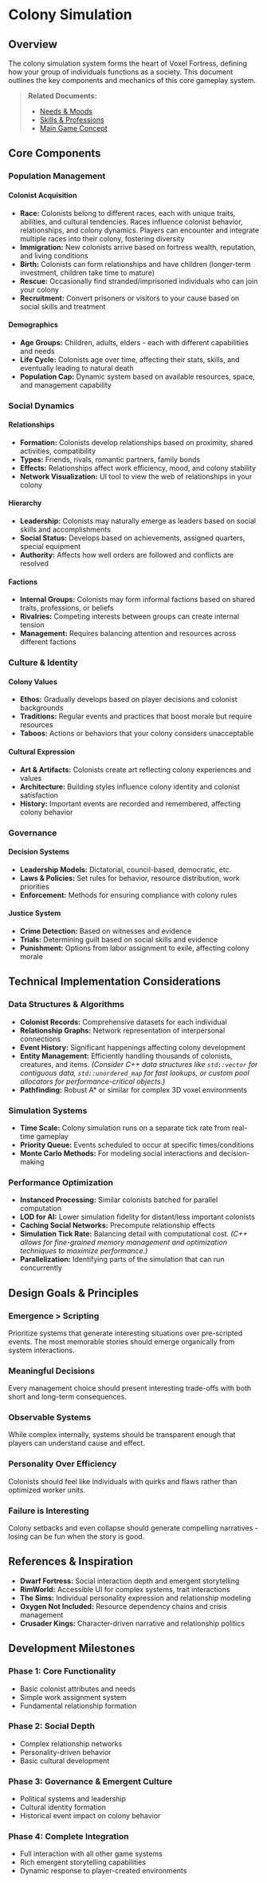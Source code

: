 # Colony Simulation

## Overview
The colony simulation system forms the heart of Voxel Fortress, defining how your group of individuals functions as a society. This document outlines the key components and mechanics of this core gameplay system.

> **Related Documents:**
> - [Needs & Moods](./Needs%20%26%20Moods.md)
> - [Skills & Professions](./Skills%20%26%20Professions.md)
> - [Main Game Concept](./Voxel%20Fortress%20Game%20Concept%20Details.md)

## Core Components

### Population Management

#### Colonist Acquisition
- **Race:** Colonists belong to different races, each with unique traits, abilities, and cultural tendencies. Races influence colonist behavior, relationships, and colony dynamics. Players can encounter and integrate multiple races into their colony, fostering diversity
- **Immigration:** New colonists arrive based on fortress wealth, reputation, and living conditions
- **Birth:** Colonists can form relationships and have children (longer-term investment, children take time to mature)
- **Rescue:** Occasionally find stranded/imprisoned individuals who can join your colony
- **Recruitment:** Convert prisoners or visitors to your cause based on social skills and treatment

#### Demographics
- **Age Groups:** Children, adults, elders - each with different capabilities and needs
- **Life Cycle:** Colonists age over time, affecting their stats, skills, and eventually leading to natural death
- **Population Cap:** Dynamic system based on available resources, space, and management capability

### Social Dynamics

#### Relationships
- **Formation:** Colonists develop relationships based on proximity, shared activities, compatibility
- **Types:** Friends, rivals, romantic partners, family bonds
- **Effects:** Relationships affect work efficiency, mood, and colony stability
- **Network Visualization:** UI tool to view the web of relationships in your colony

#### Hierarchy
- **Leadership:** Colonists may naturally emerge as leaders based on social skills and accomplishments
- **Social Status:** Develops based on achievements, assigned quarters, special equipment
- **Authority:** Affects how well orders are followed and conflicts are resolved

#### Factions
- **Internal Groups:** Colonists may form informal factions based on shared traits, professions, or beliefs
- **Rivalries:** Competing interests between groups can create internal tension
- **Management:** Requires balancing attention and resources across different factions

### Culture & Identity

#### Colony Values
- **Ethos:** Gradually develops based on player decisions and colonist backgrounds
- **Traditions:** Regular events and practices that boost morale but require resources
- **Taboos:** Actions or behaviors that your colony considers unacceptable

#### Cultural Expression
- **Art & Artifacts:** Colonists create art reflecting colony experiences and values
- **Architecture:** Building styles influence colony identity and colonist satisfaction
- **History:** Important events are recorded and remembered, affecting colony behavior

### Governance

#### Decision Systems
- **Leadership Models:** Dictatorial, council-based, democratic, etc.
- **Laws & Policies:** Set rules for behavior, resource distribution, work priorities
- **Enforcement:** Methods for ensuring compliance with colony rules

#### Justice System
- **Crime Detection:** Based on witnesses and evidence
- **Trials:** Determining guilt based on social skills and evidence
- **Punishment:** Options from labor assignment to exile, affecting colony morale

## Technical Implementation Considerations

### Data Structures & Algorithms
- **Colonist Records:** Comprehensive datasets for each individual
- **Relationship Graphs:** Network representation of interpersonal connections
- **Event History:** Significant happenings affecting colony development
- **Entity Management:** Efficiently handling thousands of colonists, creatures, and items. *(Consider C++ data structures like `std::vector` for contiguous data, `std::unordered_map` for fast lookups, or custom pool allocators for performance-critical objects.)*
- **Pathfinding:** Robust A* or similar for complex 3D voxel environments

### Simulation Systems
- **Time Scale:** Colony simulation runs on a separate tick rate from real-time gameplay
- **Priority Queue:** Events scheduled to occur at specific times/conditions
- **Monte Carlo Methods:** For modeling social interactions and decision-making

### Performance Optimization
- **Instanced Processing:** Similar colonists batched for parallel computation
- **LOD for AI:** Lower simulation fidelity for distant/less important colonists
- **Caching Social Networks:** Precompute relationship effects
- **Simulation Tick Rate:** Balancing detail with computational cost. *(C++ allows for fine-grained memory management and optimization techniques to maximize performance.)*
- **Parallelization:** Identifying parts of the simulation that can run concurrently

## Design Goals & Principles

### Emergence > Scripting
Prioritize systems that generate interesting situations over pre-scripted events. The most memorable stories should emerge organically from system interactions.

### Meaningful Decisions
Every management choice should present interesting trade-offs with both short and long-term consequences.

### Observable Systems
While complex internally, systems should be transparent enough that players can understand cause and effect.

### Personality Over Efficiency
Colonists should feel like individuals with quirks and flaws rather than optimized worker units.

### Failure is Interesting
Colony setbacks and even collapse should generate compelling narratives - losing can be fun when the story is good.

## References & Inspiration

- **Dwarf Fortress:** Social interaction depth and emergent storytelling
- **RimWorld:** Accessible UI for complex systems, trait interactions
- **The Sims:** Individual personality expression and relationship modeling
- **Oxygen Not Included:** Resource dependency chains and crisis management
- **Crusader Kings:** Character-driven narrative and relationship politics

## Development Milestones

### Phase 1: Core Functionality
- Basic colonist attributes and needs
- Simple work assignment system
- Fundamental relationship formation

### Phase 2: Social Depth
- Complex relationship networks
- Personality-driven behavior
- Basic cultural development

### Phase 3: Governance & Emergent Culture
- Political systems and leadership
- Cultural identity formation
- Historical event impact on colony behavior

### Phase 4: Complete Integration
- Full interaction with all other game systems
- Rich emergent storytelling capabilities
- Dynamic response to player-created environments